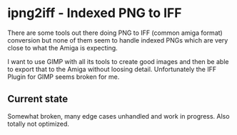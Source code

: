 # ipng2iff - Indexed PNG to IFF

There are some tools out there doing PNG to IFF (common amiga format) conversion but none of them seem to handle indexed PNGs
which are very close to what the Amiga is expecting.

I want to use GIMP with all its tools to create good images and then be able to export that to the Amiga without loosing detail.
Unfortunately the IFF Plugin for GIMP seems broken for me.

## Current state

Somewhat broken, many edge cases unhandled and work in progress. Also totally not optimized.

